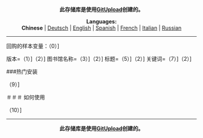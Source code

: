 <p align="center"><b>此存储库是使用<a href="http://127.0.0.1:3000">GitUpload</a>创建的。</b></p>

<p align="center"><b>Languages:</b><br /><b>Chinese</b> | <a href="https://github.com/markolofsen/sigmasms/blob/master/README_de.md">Deutsch</a> | <a href="https://github.com/markolofsen/sigmasms/blob/master/README.md">English</a> | <a href="https://github.com/markolofsen/sigmasms/blob/master/README_es.md">Spanish</a> | <a href="https://github.com/markolofsen/sigmasms/blob/master/README_fr.md">French</a> | <a href="https://github.com/markolofsen/sigmasms/blob/master/README_it.md">Italian</a> | <a href="https://github.com/markolofsen/sigmasms/blob/master/README_ru.md">Russian</a></p>

---

回购的样本变量：（0）]

版本=（1）]（2）]
图书馆名称=（3）]（2）]
标题=（5）]（2）]
关键词=（7）]（2）]

###热门安装

（9）]


＃＃＃ 如何使用

（10）]



---

<p align="center"><b>此存储库是使用<a href="http://127.0.0.1:3000">GitUpload</a>创建的。</b></p>